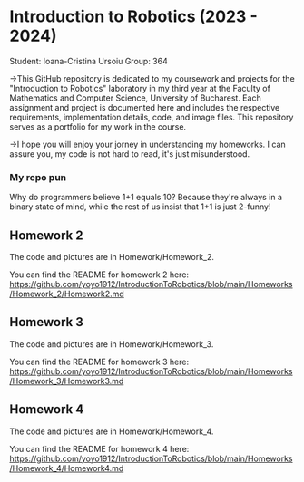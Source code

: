# Introduction to Robotics (2023 - 2024)
Student: Ioana-Cristina Ursoiu
Group: 364

  ->This GitHub repository is dedicated to my coursework and projects for the "Introduction to Robotics" laboratory in my third year at the Faculty of Mathematics and Computer Science, University of Bucharest. Each assignment and project is documented here and includes the respective requirements, implementation details, code, and image files. This repository serves as a portfolio for my work in the course.
	
 ->I hope you will enjoy your jorney in understanding my homeworks. I can assure you, my code is not hard to read, it's just misunderstood. 

 ### My repo pun
 
 Why do programmers believe 1+1 equals 10? Because they're always in a binary state of mind, while the rest of us insist that 1+1 is just 2-funny!

 ## Homework 2
 The code and pictures are in Homework/Homework_2.
 
 You can find the README for homework 2 here:
 https://github.com/yoyo1912/IntroductionToRobotics/blob/main/Homeworks/Homework_2/Homework2.md

  ## Homework 3
 The code and pictures are in Homework/Homework_3.
 
 You can find the README for homework 3 here:
 https://github.com/yoyo1912/IntroductionToRobotics/blob/main/Homeworks/Homework_3/Homework3.md

 ## Homework 4
 The code and pictures are in Homework/Homework_4.
 
 You can find the README for homework 4 here:
 https://github.com/yoyo1912/IntroductionToRobotics/blob/main/Homeworks/Homework_4/Homework4.md

 
